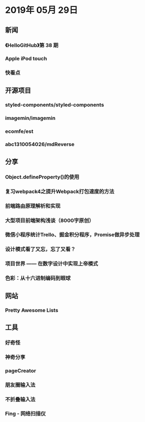 # 2019年 05月 29日

## 新闻

### 《HelloGitHub》第 38 期

<daily-item
  url="https://github.com/521xueweihan/HelloGitHub/blob/master/content/last.md"/>

### Apple iPod touch

<daily-item
  note="Apple 悄然上架了新款的 iPod touch"
  url="https://www.apple.com/cn/ipod-touch/"/>

### 快看点

<daily-item
  note="快手内部孵化新闻资讯类 app「快看点」，主打看新闻网赚的模式"
  url="https://itunes.apple.com/cn/app/id1460780787"/>

## 开源项目

### styled-components/styled-components

<daily-item
  note="针对 React 写的一套 CSS in JS 框架"
  url="https://github.com/styled-components/styled-components"
  lang="JavaScript,HTML,CSS"
  fork="385"/>

### imagemin/imagemin

<daily-item
  note="Webpack、Gulp 以插件的形式，支持多图片格式的压缩"
  url="https://github.com/imagemin/imagemin"
  lang="JavaScript"
  fork="52"/>

### ecomfe/est

<daily-item
  note="一个基于 Less 的样式工具库，帮助您更轻松地书写 Less 代码"
  url="https://github.com/ecomfe/est/"/>

### abc1310054026/mdReverse

<daily-item
  note="将HTML文本转换为Markdown格式文本"
  url="https://github.com/abc1310054026/mdReverse"
  lang="JavaScript,HTML,CSS"
  star="0"
  fork="2"/>

## 分享

### Object.defineProperty()的使用

<daily-item
  url="https://juejin.im/post/5ce95f65f265da1b76387d3e?utm_medium=hao.caibaojian.com&amp;utm_source=hao.caibaojian.com"/>

### 复习webpack4之提升Webpack打包速度的方法

<daily-item
  url="https://juejin.im/post/5ce550ddf265da1bb80c0547?utm_medium=hao.caibaojian.com&amp;utm_source=hao.caibaojian.com"/>

### 前端路由原理解析和实现

<daily-item
  note="code秘密花园"
  url="https://mp.weixin.qq.com/s/A1nnoqjOz1fE99cBo0nKwg"/>

### 大型项目前端架构浅谈（8000字原创）

<daily-item
  url="https://juejin.im/post/5cea1f705188250640005472"/>

### 微信小程序统计Trello、掘金积分程序，Promise做异步处理

<daily-item
  url="https://juejin.im/post/5ceb548351882521d51ec8cc"/>

### 设计模式看了又忘，忘了又看？

<daily-item
  note="LieBrother"
  url="https://mp.weixin.qq.com/s/WiPwb7AyVlxyr1_kYXt96w"/>

### 项目世界 —— 在数字设计中实现上帝模式

<daily-item
  url="https://github.com/xitu/gold-miner/blob/master/TODO1/project-worlds-achieving-god-mode-in-digital-design.md"/>

### 色彩：从十六进制编码到眼球

<daily-item
  url="https://www.yuque.com/ysfe/ykx/color"/>

## 网站

### Pretty Awesome Lists

<daily-item
  note="3万多个工具集"
  url="https://www.prettyawesomelists.com/"
  :is-chinese="false"/>

## 工具

### 好奇怪

<daily-item
  note="好奇心日报出品的图片壁纸应用"
  url="https://itunes.apple.com/cn/app/id1321790973"/>

### 神奇分享

<daily-item
  note="面对面快速分享链接和应用"
  url="https://itunes.apple.com/cn/app/id1438149621"/>

### pageCreator

<daily-item
  note="一款无代码网页制作工具，和 Sketch 等画图工具一样，直接拖拽组件到页面中，所见即所得，还预设了几十种基础动画，目前免费，能制作简单的网页"
  url="https://kirakiray.com/pageCreator/"/>

### 朋友圈输入法

<daily-item
  note="这款输入法可以让你复制的内容避免发朋友圈后被折叠"
  url="https://itunes.apple.com/cn/app/id1463618135"/>

### 不折叠输入法

<daily-item
  note="腾讯公关总监张军在微博上表示，在朋友圈内发表粘贴复制的内容会被折叠，而直接输入能得到更长的展示，这款输入法可以让你复制的内容避免被折叠"
  url="https://itunes.apple.com/cn/app/id1464555198"/>

### Fing - 网络扫描仪

<daily-item
  note="由于「女大学生房间装摄像头」社会事件发酵，一款名为 Fing 的网络扫描仪 app 在微博上被转发几万次，冲上效率榜第 2、免费榜 50 名。这款 app 可以让你查看 Wi-Fi 下其它连接的设备，检查是否有异常设备也连接着酒店 Wi-Fi"
  url="https://itunes.apple.com/cn/app/id430921107"/>

<daily-footer/>
